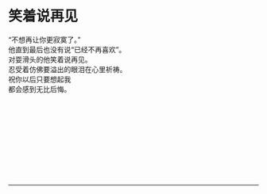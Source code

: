 # 笑着说再见

“不想再让你更寂寞了。”
\
他直到最后也没有说“已经不再喜欢”。
\
对耍滑头的他笑着说再见。
\
忍受着仿佛要溢出的眼泪在心里祈祷。
\
祝你以后只要想起我
\
都会感到无比后悔。
<br>
<br>
<br>
<br>
<br>
<br>
<br>
<br>
<br>
<br>
<br>

---
